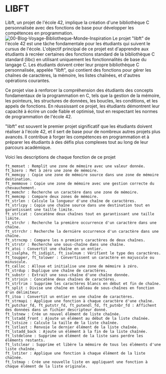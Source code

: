 # LIBFT
Libft, un projet de l'école 42, implique la création d'une bibliothèque C personnalisée avec des fonctions de base pour développer les compétences en programmation.
![00-Blog-Voyage-Bibliotheque-Monde-Inspiration](https://github.com/Kurama77190/LIBFT/assets/141369136/28807010-3130-4069-9ffe-e57bd8fb0cd5)
Le projet "libft" de l'école 42 est une tâche fondamentale pour les étudiants qui suivent le cursus de l'école. L'objectif principal de ce projet est d'apprendre aux étudiants à recréer certaines des fonctions standard de la bibliothèque C standard (libc) en utilisant uniquement les fonctionnalités de base du langage C. Les étudiants doivent créer leur propre bibliothèque C personnalisée, appelée "libft", qui contient des fonctions pour gérer les chaînes de caractères, la mémoire, les listes chaînées, et d'autres opérations courantes.

Ce projet vise à renforcer la compréhension des étudiants des concepts fondamentaux de la programmation en C, tels que la gestion de la mémoire, les pointeurs, les structures de données, les boucles, les conditions, et les appels de fonctions. En réussissant ce projet, les étudiants démontrent leur capacité à écrire un code fiable et optimisé, tout en respectant les normes de programmation de l'école 42.

"libft" est souvent le premier projet significatif que les étudiants doivent réaliser à l'école 42, et il sert de base pour de nombreux autres projets plus avancés. Il contribue à forger les compétences en programmation et à préparer les étudiants à des défis plus complexes tout au long de leur parcours académique.

Voici les descriptions de chaque fonction de ce projet
```
ft_memset : Remplit une zone de mémoire avec une valeur donnée.
ft_bzero : Met à zéro une zone de mémoire.
ft_memcpy : Copie une zone de mémoire source dans une zone de mémoire destination.
ft_memmove : Copie une zone de mémoire avec une gestion correcte du chevauchement.
ft_memchr : Recherche un caractère dans une zone de mémoire.
ft_memcmp : Compare deux zones de mémoire.
ft_strlen : Calcule la longueur d'une chaîne de caractères.
ft_strlcpy : Copie une chaîne source dans une destination tout en garantissant une taille limite.
ft_strlcat : Concatène deux chaînes tout en garantissant une taille limite.
ft_strchr : Recherche la première occurrence d'un caractère dans une chaîne.
ft_strrchr : Recherche la dernière occurrence d'un caractère dans une chaîne.
ft_strncmp : Compare les n premiers caractères de deux chaînes.
ft_strstr : Recherche une sous-chaîne dans une chaîne.
ft_atoi : Convertit une chaîne en un entier.
ft_isalpha, ft_isdigit, ft_isalnum : Vérifient le type des caractères.
ft_toupper, ft_tolower : Convertissent un caractère en majuscule ou minuscule.
ft_calloc : Alloue et initialise une zone de mémoire à zéro.
ft_strdup : Duplique une chaîne de caractères.
ft_substr : Extrait une sous-chaîne d'une chaîne donnée.
ft_strjoin : Concatène deux chaînes de caractères.
ft_strtrim : Supprime les caractères blancs en début et fin de chaîne.
ft_split : Divise une chaîne en tableau de sous-chaînes en fonction d'un délimiteur.
ft_itoa : Convertit un entier en une chaîne de caractères.
ft_strmapi : Applique une fonction à chaque caractère d'une chaîne.
ft_putchar_fd, ft_putstr_fd, ft_putendl_fd, ft_putnbr_fd : Affichent des données dans un fichier descripteur donné.
ft_lstnew : Crée un nouvel élément de liste chaînée.
ft_lstadd_front : Ajoute un élément au début de la liste chaînée.
ft_lstsize : Calcule la taille de la liste chaînée.
ft_lstlast : Renvoie le dernier élément de la liste chaînée.
ft_lstadd_back : Ajoute un élément à la fin de la liste chaînée.
ft_lstdelone : Supprime un élément de la liste sans perdre les éléments restants.
ft_lstclear : Supprime et libère la mémoire de tous les éléments d'une liste chaînée.
ft_lstiter : Applique une fonction à chaque élément de la liste chaînée.
ft_lstmap : Crée une nouvelle liste en appliquant une fonction à chaque élément de la liste originale.
```


